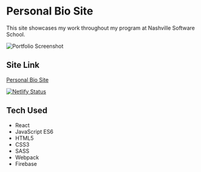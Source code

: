 # Personal Bio Site

This site showcases my work throughout my program at Nashville Software School. 

![Portfolio Screenshot](https://user-images.githubusercontent.com/63985074/100635929-bda54280-32f6-11eb-9744-10e19c0721e6.png)

## Site Link

[Personal Bio Site](https://kaitlynvanhook.netlify.app/)

[![Netlify Status](https://api.netlify.com/api/v1/badges/ef8d99c0-4831-4075-bbcb-329bcb2cb82b/deploy-status)](https://app.netlify.com/sites/kaitlynvanhook/deploys)

## Tech Used
- React
- JavaScript ES6
- HTML5
- CSS3
- SASS
- Webpack
- Firebase
